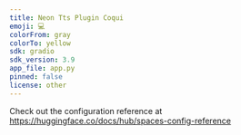 ```yaml
---
title: Neon Tts Plugin Coqui
emoji: 💻
colorFrom: gray
colorTo: yellow
sdk: gradio
sdk_version: 3.9
app_file: app.py
pinned: false
license: other
---
```


Check out the configuration reference at https://huggingface.co/docs/hub/spaces-config-reference
